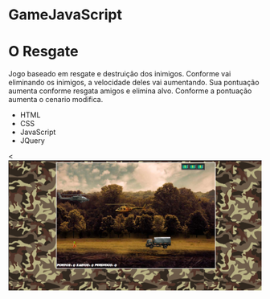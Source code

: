 # GameJavaScript

<h1>O Resgate</h1>

<p>Jogo baseado em resgate e destruição dos inimigos.
Conforme vai eliminando os inimigos, a velocidade deles vai aumentando. Sua pontuação aumenta conforme
resgata amigos e elimina alvo. Conforme a pontuação aumenta o cenario modifica.</p>

<ul>
<li>HTML</li>
<li>CSS</li>
<li>JavaScript</li>
<li>JQuery</li>
</ul>

<<img src="/imgs/TelaDoJogo.png" alt="">
